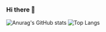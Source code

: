 ### Hi there 👋

![Anurag's GitHub stats](https://github-readme-stats.vercel.app/api?username=belmqadem&show_icons=true&theme=shadow_blue&show_owner=true&card_width=400px)
![Top Langs](https://github-readme-stats.vercel.app/api/top-langs/?username=belmqadem&layout=compact&theme=shadow_blue&card_width=400px)
